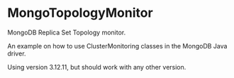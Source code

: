 # MongoTopologyMonitor
MongoDB Replica Set Topology monitor.


An example on how to use ClusterMonitoring classes in the MongoDB Java driver.

Using version 3.12.11, but should work with any other version.

